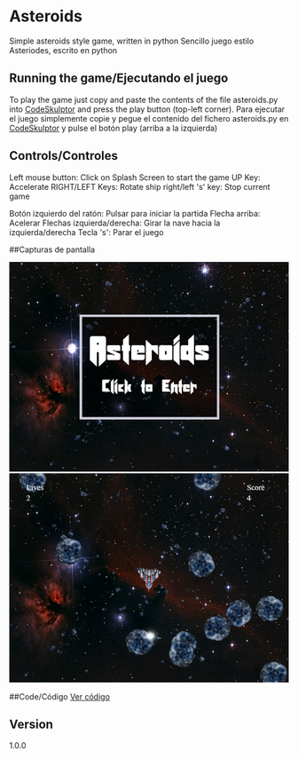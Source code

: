 # Asteroids
Simple asteroids style game, written in python
Sencillo juego estilo Asteriodes, escrito en python

## Running the game/Ejecutando el juego
To play the game just copy and paste the contents of the file asteroids.py into [CodeSkulptor](http://www.codeskulptor.org) and press the play button (top-left corner).
Para ejecutar el juego simplemente copie y pegue el contenido del fichero asteroids.py en [CodeSkulptor](http://www.codeskulptor.org) y pulse el botón play (arriba a la izquierda)

## Controls/Controles
Left mouse button: Click on Splash Screen to start the game
UP Key: Accelerate
RIGHT/LEFT Keys: Rotate ship right/left
's' key: Stop current game

Botón izquierdo del ratón: Pulsar para iniciar la partida
Flecha arriba: Acelerar
Flechas izquierda/derecha: Girar la nave hacia la izquierda/derecha
Tecla 's': Parar el juego

##Capturas de pantalla

![](https://raw.githubusercontent.com/BegoUrsus/asteroids/master/intro.png) ![](https://raw.githubusercontent.com/BegoUrsus/asteroids/master/juego.png)

##Code/Código
[Ver código](https://github.com/BegoUrsus/asteroids/blob/master/asteroids.py)

## Version

1.0.0

